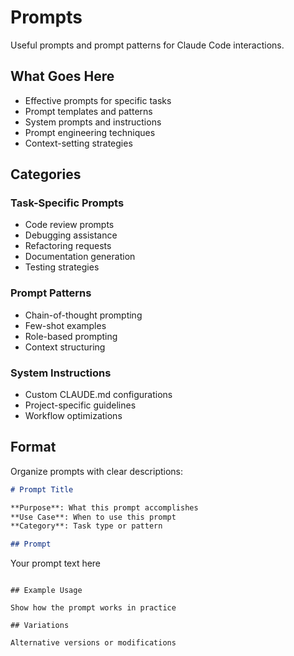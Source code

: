 # Prompts

Useful prompts and prompt patterns for Claude Code interactions.

## What Goes Here

- Effective prompts for specific tasks
- Prompt templates and patterns
- System prompts and instructions
- Prompt engineering techniques
- Context-setting strategies

## Categories

### Task-Specific Prompts
- Code review prompts
- Debugging assistance
- Refactoring requests
- Documentation generation
- Testing strategies

### Prompt Patterns
- Chain-of-thought prompting
- Few-shot examples
- Role-based prompting
- Context structuring

### System Instructions
- Custom CLAUDE.md configurations
- Project-specific guidelines
- Workflow optimizations

## Format

Organize prompts with clear descriptions:

```markdown
# Prompt Title

**Purpose**: What this prompt accomplishes
**Use Case**: When to use this prompt
**Category**: Task type or pattern

## Prompt

```
Your prompt text here
```

## Example Usage

Show how the prompt works in practice

## Variations

Alternative versions or modifications
```